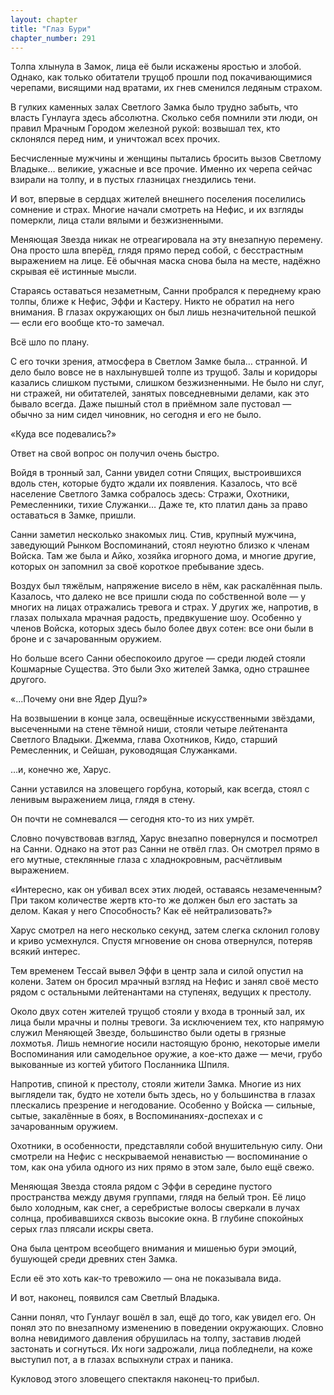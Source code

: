 ```yaml
---
layout: chapter
title: "Глаз Бури"
chapter_number: 291
---
```


Толпа хлынула в Замок, лица её были искажены яростью и злобой. Однако, как только обитатели трущоб прошли под покачивающимися черепами, висящими над вратами, их гнев сменился ледяным страхом.

В гулких каменных залах Светлого Замка было трудно забыть, что власть Гунлауга здесь абсолютна. Сколько себя помнили эти люди, он правил Мрачным Городом железной рукой: возвышал тех, кто склонялся перед ним, и уничтожал всех прочих.

Бесчисленные мужчины и женщины пытались бросить вызов Светлому Владыке… великие, ужасные и все прочие. Именно их черепа сейчас взирали на толпу, и в пустых глазницах гнездились тени.

И вот, впервые в сердцах жителей внешнего поселения поселились сомнение и страх. Многие начали смотреть на Нефис, и их взгляды померкли, лица стали вялыми и безжизненными.

Меняющая Звезда никак не отреагировала на эту внезапную перемену. Она просто шла вперёд, глядя прямо перед собой, с бесстрастным выражением на лице. Её обычная маска снова была на месте, надёжно скрывая её истинные мысли.

Стараясь оставаться незаметным, Санни пробрался к переднему краю толпы, ближе к Нефис, Эффи и Кастеру. Никто не обратил на него внимания. В глазах окружающих он был лишь незначительной пешкой — если его вообще кто-то замечал.

Всё шло по плану.

С его точки зрения, атмосфера в Светлом Замке была… странной. И дело было вовсе не в нахлынувшей толпе из трущоб. Залы и коридоры казались слишком пустыми, слишком безжизненными. Не было ни слуг, ни стражей, ни обитателей, занятых повседневными делами, как это бывало всегда. Даже пышный стол в приёмном зале пустовал — обычно за ним сидел чиновник, но сегодня и его не было.

«Куда все подевались?»

Ответ на свой вопрос он получил очень быстро.

Войдя в тронный зал, Санни увидел сотни Спящих, выстроившихся вдоль стен, которые будто ждали их появления. Казалось, что всё население Светлого Замка собралось здесь: Стражи, Охотники, Ремесленники, тихие Служанки… Даже те, кто платил дань за право оставаться в Замке, пришли.

Санни заметил несколько знакомых лиц. Стив, крупный мужчина, заведующий Рынком Воспоминаний, стоял неуютно близко к членам Войска. Там же была и Айко, хозяйка игорного дома, и многие другие, которых он запомнил за своё короткое пребывание здесь.

Воздух был тяжёлым, напряжение висело в нём, как раскалённая пыль. Казалось, что далеко не все пришли сюда по собственной воле — у многих на лицах отражались тревога и страх. У других же, напротив, в глазах полыхала мрачная радость, предвкушение шоу. Особенно у членов Войска, которых здесь было более двух сотен: все они были в броне и с зачарованным оружием.

Но больше всего Санни обеспокоило другое — среди людей стояли Кошмарные Существа. Это были Эхо жителей Замка, одно страшнее другого.

«...Почему они вне Ядер Душ?»

На возвышении в конце зала, освещённые искусственными звёздами, высеченными на стене тёмной ниши, стояли четыре лейтенанта Светлого Владыки. Джемма, глава Охотников, Кидо, старший Ремесленник, и Сейшан, руководящая Служанками.

…и, конечно же, Харус.

Санни уставился на зловещего горбуна, который, как всегда, стоял с ленивым выражением лица, глядя в стену.

Он почти не сомневался — сегодня кто-то из них умрёт.

Словно почувствовав взгляд, Харус внезапно повернулся и посмотрел на Санни. Однако на этот раз Санни не отвёл глаз. Он смотрел прямо в его мутные, стеклянные глаза с хладнокровным, расчётливым выражением.

«Интересно, как он убивал всех этих людей, оставаясь незамеченным? При таком количестве жертв кто-то же должен был его застать за делом. Какая у него Способность? Как её нейтрализовать?»

Харус смотрел на него несколько секунд, затем слегка склонил голову и криво усмехнулся. Спустя мгновение он снова отвернулся, потеряв всякий интерес.

Тем временем Тессай вывел Эффи в центр зала и силой опустил на колени. Затем он бросил мрачный взгляд на Нефис и занял своё место рядом с остальными лейтенантами на ступенях, ведущих к престолу.

Около двух сотен жителей трущоб стояли у входа в тронный зал, их лица были мрачны и полны тревоги. За исключением тех, кто напрямую служил Меняющей Звезде, большинство были одеты в грязные лохмотья. Лишь немногие носили настоящую броню, некоторые имели Воспоминания или самодельное оружие, а кое-кто даже — мечи, грубо выкованные из когтей убитого Посланника Шпиля.

Напротив, спиной к престолу, стояли жители Замка. Многие из них выглядели так, будто не хотели быть здесь, но у большинства в глазах плескались презрение и негодование. Особенно у Войска — сильные, сытые, закалённые в боях, в Воспоминаниях-доспехах и с зачарованным оружием.

Охотники, в особенности, представляли собой внушительную силу. Они смотрели на Нефис с нескрываемой ненавистью — воспоминание о том, как она убила одного из них прямо в этом зале, было ещё свежо.

Меняющая Звезда стояла рядом с Эффи в середине пустого пространства между двумя группами, глядя на белый трон. Её лицо было холодным, как снег, а серебристые волосы сверкали в лучах солнца, пробивавшихся сквозь высокие окна. В глубине спокойных серых глаз плясали искры света.

Она была центром всеобщего внимания и мишенью бури эмоций, бушующей среди древних стен Замка.

Если её это хоть как-то тревожило — она не показывала вида.

И вот, наконец, появился сам Светлый Владыка.

Санни понял, что Гунлауг вошёл в зал, ещё до того, как увидел его. Он понял это по внезапному изменению в поведении окружающих. Словно волна невидимого давления обрушилась на толпу, заставив людей застонать и согнуться. Их ноги задрожали, лица побледнели, на коже выступил пот, а в глазах вспыхнули страх и паника.

Кукловод этого зловещего спектакля наконец-то прибыл.

